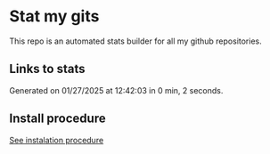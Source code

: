 # Stat my gits

This repo is an automated stats builder for all my github repositories.

## Links to stats


Generated on 01/27/2025 at 12:42:03 in 0 min, 2 seconds.

## Install procedure

[See instalation procedure](./src/install.md)

